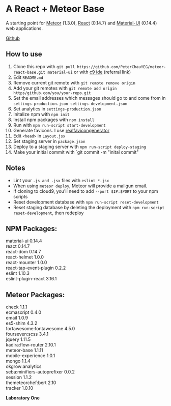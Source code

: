 # A React + Meteor Base
A starting point for [Meteor](https://www.meteor.com) (1.3.0), [React](https://facebook.github.io/react/) (0.14.7) and [Material-UI](http://www.material-ui.com/) (0.14.4) web applications.

[Github](https://github.com/PeterChauYeg/meteor-react-base/)

## How to use
1. Clone this repo with `git pull https://github.com/PeterChauYEG/meteor-react-base.git material-ui` or with [c9 ide](https://c9.io/c/JVUChbVycba) (referral link)   
2. Edit `README.md`
3. Remove current git remote with `git remote remove origin`
4. Add your git remotes with `git remote add origin https/github.com/you/your-repo.git`
5. Set the email addresses which messages should go to and come from in `settings-production.json settings-development.json`
6. Set analytics in `settings-production.json`  
7. Initalize npm with `npm init`
8. Install npm packages with `npm install`
9. Run with `npm run-script start-development`
10. Generate favicons. I use [realfavicongenerator](http://realfavicongenerator.net)
11. Edit `<head>` in `Layout.jsx`
12. Set staging server in `package.json`
13. Deploy to a staging server with `npm run-script deploy-staging`
14. Make your initial commit with `git commit -m "inital commit"

## Notes
-  Lint your `.js and .jsx` files with `eslint *.jsx`  
-  When using `meteor deploy`, Meteor will provide a mailgun email. 
-  If cloning to cloud9, you'll need to add `--port $IP:$PORT` to your npm scripts
-  Reset development database with `npm run-script reset-development`
-  Reset staging database by deleting the deployment with `npm run-script reset-development`, then redeploy

## NPM Packages:
material-ui                 0.14.4   
react                       0.14.7   
react-dom                   0.14.7   
react-helmet                1.0.0   
react-mounter               1.0.0   
react-tap-event-plugin      0.2.2   
eslint                      1.10.3   
eslint-plugin-react         3.16.1   

## Meteor Packages:
check                       1.1.1   
ecmascript                  0.4.0  
email                       1.0.9  
es5-shim                    4.3.2  
fortawesome:fontawesome     4.5.0  
fourseven:scss              3.4.1   
jquery                      1.11.5  
kadira:flow-router          2.10.1  
meteor-base                 1.1.11  
mobile-experience           1.0.1  
mongo                       1.1.4  
okgrow:analytics            
seba:minifiers-autoprefixer 0.0.2  
session                     1.1.2   
themeteorchef:bert          2.10   
tracker                     1.0.10  

**Laboratory One**